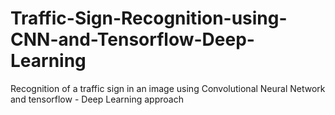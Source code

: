 # Traffic-Sign-Recognition-using-CNN-and-Tensorflow-Deep-Learning
Recognition of a traffic sign in an image using Convolutional Neural Network and tensorflow - Deep Learning approach
